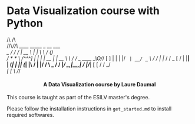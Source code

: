 # Data Visualization course with Python

 
   /\   /\          
  //\\_//\\     ____      _____        _     __      ___     
  \_     _/    /   /     |  __ \      | |    \ \    / (_)    
   / * * \    /^^^]      | |  | | __ _| |_ __ \ \  / / _ ____
   \_\O/_/    [   ]      | |  | |/ _` | __/ _` \ \/ / | |_  /
    /   \_    [   /      | |__| | (_| | || (_| |\  /  | |/ / 
    \     \_  /  /       |_____/ \__,_|\__\__,_| \/   |_/___|
     [ [ /  \/ _/        
    _[ [ \  /_/          
 

<h4 align="center">A Data Visualization course by Laure Daumal</h4>


This course is taught as part of the ESILV master's degree.

Please follow the installation instructions in `get_started.md` to install
required softwares.
